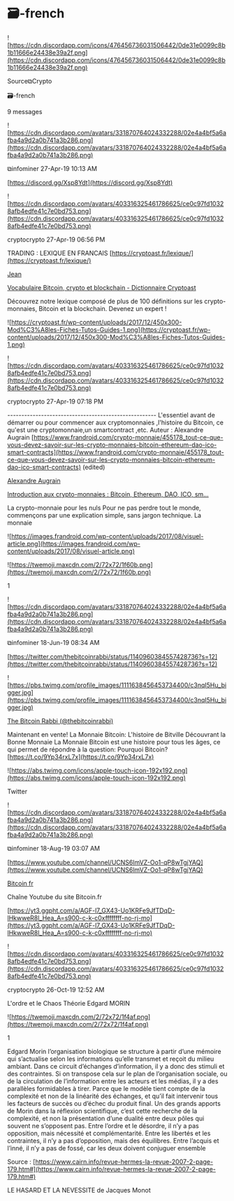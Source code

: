 # 🗃-french

![https://cdn.discordapp.com/icons/476456736031506442/0de31e0099c8b1b11666e24438e39a2f.png](https://cdn.discordapp.com/icons/476456736031506442/0de31e0099c8b1b11666e24438e39a2f.png)

Source⧉Crypto

🗃-french

9 messages

![https://cdn.discordapp.com/avatars/331870764024332288/02e4a4bf5a6afba4a9d2a0b741a3b286.png](https://cdn.discordapp.com/avatars/331870764024332288/02e4a4bf5a6afba4a9d2a0b741a3b286.png)

⧉infominer 27-Apr-19 10:13 AM

[https://discord.gg/Xsp8Ydt](https://discord.gg/Xsp8Ydt)

![https://cdn.discordapp.com/avatars/403316325461786625/ce0c97fd10328afb4edfe41c7e0bd753.png](https://cdn.discordapp.com/avatars/403316325461786625/ce0c97fd10328afb4edfe41c7e0bd753.png)

cryptocrypto 27-Apr-19 06:56 PM

TRADING : LEXIQUE EN FRANCAIS [https://cryptoast.fr/lexique/](https://cryptoast.fr/lexique/)

[Jean](https://cryptoast.fr/author/jean/)

[Vocabulaire Bitcoin, crypto et blockchain - Dictionnaire Cryptoast](https://cryptoast.fr/lexique/)

Découvrez notre lexique composé de plus de 100 définitions sur les crypto-monnaies, Bitcoin et la blockchain. Devenez un expert !

![https://cryptoast.fr/wp-content/uploads/2017/12/450x300-Mod%C3%A8les-Fiches-Tutos-Guides-1.png](https://cryptoast.fr/wp-content/uploads/2017/12/450x300-Mod%C3%A8les-Fiches-Tutos-Guides-1.png)

![https://cdn.discordapp.com/avatars/403316325461786625/ce0c97fd10328afb4edfe41c7e0bd753.png](https://cdn.discordapp.com/avatars/403316325461786625/ce0c97fd10328afb4edfe41c7e0bd753.png)

cryptocrypto 27-Apr-19 07:18 PM

----------------------------------------------------- L'essentiel avant de démarrer ou pour commencer aux cryptomonnaies ,l'histoire du Bitcoin, ce qu'est une cryptomonnaie,un smartcontract ,etc. Auteur : Alexandre Augrain [https://www.frandroid.com/crypto-monnaie/455178_tout-ce-que-vous-devez-savoir-sur-les-crypto-monnaies-bitcoin-ethereum-dao-ico-smart-contracts](https://www.frandroid.com/crypto-monnaie/455178_tout-ce-que-vous-devez-savoir-sur-les-crypto-monnaies-bitcoin-ethereum-dao-ico-smart-contracts) (edited)

[Alexandre Augrain](https://www.frandroid.com/author/alexandrea)

[Introduction aux crypto-monnaies : Bitcoin, Ethereum, DAO, ICO, sm...](https://www.frandroid.com/crypto-monnaie/455178_tout-ce-que-vous-devez-savoir-sur-les-crypto-monnaies-bitcoin-ethereum-dao-ico-smart-contracts)

La crypto-monnaie pour les nuls Pour ne pas perdre tout le monde, commençons par une explication simple, sans jargon technique. La monnaie

![https://images.frandroid.com/wp-content/uploads/2017/08/visuel-article.png](https://images.frandroid.com/wp-content/uploads/2017/08/visuel-article.png)

![https://twemoji.maxcdn.com/2/72x72/1f60b.png](https://twemoji.maxcdn.com/2/72x72/1f60b.png)

1

![https://cdn.discordapp.com/avatars/331870764024332288/02e4a4bf5a6afba4a9d2a0b741a3b286.png](https://cdn.discordapp.com/avatars/331870764024332288/02e4a4bf5a6afba4a9d2a0b741a3b286.png)

⧉infominer 18-Jun-19 08:34 AM

[https://twitter.com/thebitcoinrabbi/status/1140960384557428736?s=12](https://twitter.com/thebitcoinrabbi/status/1140960384557428736?s=12)

![https://pbs.twimg.com/profile_images/1111638456453734400/c3nqI5Hu_bigger.jpg](https://pbs.twimg.com/profile_images/1111638456453734400/c3nqI5Hu_bigger.jpg)

[The Bitcoin Rabbi (@thebitcoinrabbi)](https://twitter.com/thebitcoinrabbi)

Maintenant en vente! La Monnaie Bitcoin: L'histoire de Bitville Découvrant la Bonne Monnaie La Monnaie Bitcoin est une histoire pour tous les âges, ce qui permet de répondre à la question: Pourquoi Bitcoin? [https://t.co/9Yp34rxL7x](https://t.co/9Yp34rxL7x)

![https://abs.twimg.com/icons/apple-touch-icon-192x192.png](https://abs.twimg.com/icons/apple-touch-icon-192x192.png)

Twitter

![https://cdn.discordapp.com/avatars/331870764024332288/02e4a4bf5a6afba4a9d2a0b741a3b286.png](https://cdn.discordapp.com/avatars/331870764024332288/02e4a4bf5a6afba4a9d2a0b741a3b286.png)

⧉infominer 18-Aug-19 03:07 AM

[https://www.youtube.com/channel/UCNS6lmVZ-Oo1-qP8wTgjYAQ](https://www.youtube.com/channel/UCNS6lmVZ-Oo1-qP8wTgjYAQ)

[Bitcoin fr](https://www.youtube.com/channel/UCNS6lmVZ-Oo1-qP8wTgjYAQ)

Chaîne Youtube du site Bitcoin.fr

[https://yt3.ggpht.com/a/AGF-l7_GX43-Uo1KRFe9JfTDqD-lHkwweR8l_Hea_A=s900-c-k-c0xffffffff-no-rj-mo](https://yt3.ggpht.com/a/AGF-l7_GX43-Uo1KRFe9JfTDqD-lHkwweR8l_Hea_A=s900-c-k-c0xffffffff-no-rj-mo)

![https://cdn.discordapp.com/avatars/403316325461786625/ce0c97fd10328afb4edfe41c7e0bd753.png](https://cdn.discordapp.com/avatars/403316325461786625/ce0c97fd10328afb4edfe41c7e0bd753.png)

cryptocrypto 26-Oct-19 12:52 AM

L'ordre et le Chaos Théorie Edgard MORIN

![https://twemoji.maxcdn.com/2/72x72/1f4af.png](https://twemoji.maxcdn.com/2/72x72/1f4af.png)

1

Edgard Morin l’organisation biologique se structure à partir d’une mémoire qui s’actualise selon les informations qu’elle transmet et reçoit du milieu ambiant. Dans ce circuit d’échanges d’information, il y a donc des stimuli et des contraintes. Si on transpose cela sur le plan de l’organisation sociale, ou de la circulation de l’information entre les acteurs et les médias, il y a des parallèles formidables à tirer. Parce que le modèle tient compte de la complexité et non de la linéarité des échanges, et qu’il fait intervenir tous les facteurs de succès ou d’échec du produit final. Un des grands apports de Morin dans la réflexion scientifique, c’est cette recherche de la complexité, et non la présentation d’une dualité entre deux pôles qui souvent ne s’opposent pas. Entre l’ordre et le désordre, il n’y a pas opposition, mais nécessité et complémentarité. Entre les libertés et les contraintes, il n’y a pas d’opposition, mais des équilibres. Entre l’acquis et l’inné, il n’y a pas de fossé, car les deux doivent conjuguer ensemble

Source : [https://www.cairn.info/revue-hermes-la-revue-2007-2-page-179.htm#](https://www.cairn.info/revue-hermes-la-revue-2007-2-page-179.htm#)

LE HASARD ET LA NEVESSITE de Jacques Monot